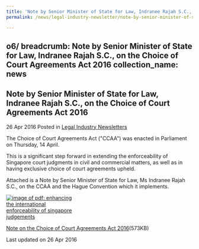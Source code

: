 ```yaml
---
title: 'Note by Senior Minister of State for Law, Indranee Rajah S.C., on the Choice of Court Agreements Act 2016'
permalink: /news/legal-industry-newsletter/note-by-senior-minister-of-state-for-law--indranee-rajah-s-c/

---
```

o6/
breadcrumb: Note by Senior Minister of State for Law, Indranee Rajah S.C., on the Choice of Court Agreements Act 2016
collection_name: news
---

<style>
  .image {width: 200px;}
  .image img {max-width: 100%;}
</style>

Note by Senior Minister of State for Law, Indranee Rajah S.C., on the Choice of Court Agreements Act 2016
---

26 Apr 2016 Posted in [Legal Industry Newsletters](/news/legal-industry-newsletters/)

The Choice of Court Agreements Act ("CCAA") was enacted in Parliament on Thursday, 14 April.

This is a significant step forward in extending the enforceability of Singapore court judgments in civil and commercial matters, as well as in having exclusive choice of court agreements upheld.

Attached is a Note by Senior Minister of State for Law, Ms Indranee Rajah S.C., on the CCAA and the Hague Convention which it implements.

<div class="image">
  <a href="/files/ChoiceofCourtAgreementsAct2016.pdf"><img src="/images/1461649953656.jpg" alt="image of pdf: enhancing the international enforceability of singapore judgements"></a>
</div>

<a href="/files/ChoiceofCourtAgreementsAct2016.pdf">Note on the Choice of Court Agreements Act 2016</a>(573KB)

<p class="right-side-updated">Last updated on 26 Apr 2016</p>
